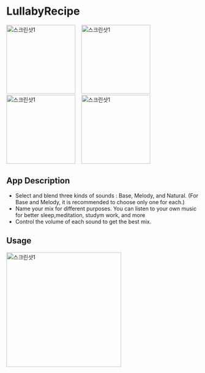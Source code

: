 # LullabyRecipe

<p>
  <img width="180" alt="스크린샷1" src="https://user-images.githubusercontent.com/81131715/178465919-b73defbb-498c-4efe-af6e-be09a382250d.png">
  &nbsp;&nbsp;
  <img width="180" alt="스크린샷1" src="https://user-images.githubusercontent.com/81131715/178465975-a78ffae7-b9a9-40e0-b092-396cef6cf29d.png">
  &nbsp;&nbsp;
  <img width="180" alt="스크린샷1" src="https://user-images.githubusercontent.com/81131715/178466053-677e976a-c613-4858-b1d0-a1b1ab1312ee.png">
  &nbsp;&nbsp;
  <img width="180" alt="스크린샷1" src="https://user-images.githubusercontent.com/81131715/178466061-c4dec397-b179-49e4-82ac-152b925379da.png">
</p>

## App Description
- Select and blend three kinds of sounds : Base, Melody, and Natural. (For Base and Melody, it is recommended to choose only one for each.)
- Name your mix for different purposes. You can listen to your own music for better sleep,meditation, studym work, and more
- Control the volume of each sound to get the best mix.

## Usage
<img width="300" alt="스크린샷1" src="https://user-images.githubusercontent.com/81131715/178482812-6def6b5e-7120-4287-adc1-a3800e60adde.gif">

